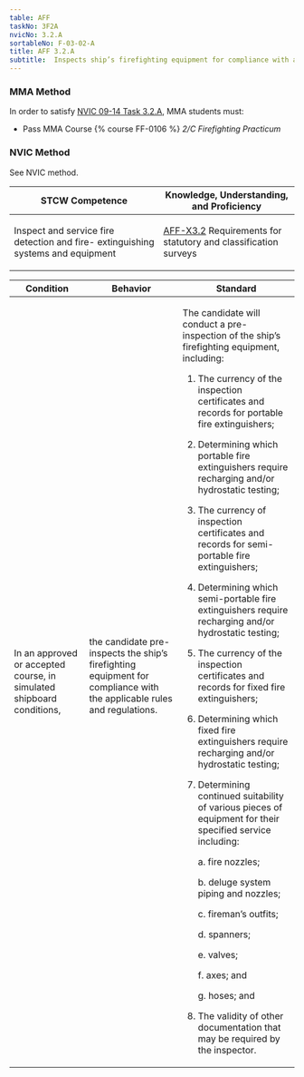 ```yaml
---
table: AFF
taskNo: 3F2A
nvicNo: 3.2.A 
sortableNo: F-03-02-A
title: AFF 3.2.A 
subtitle:  Inspects ship’s firefighting equipment for compliance with applicable rules and regulations
---
```



### MMA Method

In order to satisfy  [NVIC 09-14  Task  3.2.A]({{site.baseurl}}/assets/images/nvic-09-14.pdf), MMA students must:

* Pass MMA Course {% course FF-0106 %}  *2/C Firefighting Practicum*


### NVIC Method

<a onclick="togglevisibility('nvic_methods')" >See NVIC method.</a>

<div id='nvic_methods' class='hide'>

<table>
<thead>
<tr>
<th class='forty'> STCW Competence </th>
<th class='sixty'> Knowledge, Understanding, and Proficiency </th>
</tr>
</thead>




<tbody>
<tr><td markdown='1'>

Inspect and service fire detection and fire- extinguishing systems and equipment

</td><td markdown='1'>

[AFF-X3.2]({{site.baseurl}}/tables/63.html#AFF-X3.2) Requirements for statutory and classification surveys

</td></tr>


</tbody>
</table>


<table>
<thead>
<tr><th class='twenty'>  Condition </th><th class='twenty'> Behavior </th><th  class='sixty'>Standard </th></tr>
</thead>
<tbody >



<tr><td markdown='1'>

In an approved or accepted course, in simulated shipboard conditions,

</td><td markdown='1'>

the candidate pre- inspects the ship’s firefighting equipment for compliance with the applicable rules and regulations.

<br>

<div class="tooltip">
<span class="tooltiptext">
</span>
</div>


</td><td markdown='1'>

The candidate will conduct a pre-inspection of the ship’s firefighting equipment, including:

1. The currency of the inspection certificates and records for portable fire extinguishers;
2. Determining which portable fire extinguishers require recharging and/or hydrostatic testing;
3. The currency of inspection certificates and records for semi-portable fire extinguishers;
4. Determining which semi-portable fire extinguishers require recharging and/or hydrostatic testing;
5. The currency of the inspection certificates and records for fixed fire extinguishers;
6. Determining which fixed fire extinguishers require recharging and/or hydrostatic testing;
7. Determining continued suitability of various pieces of equipment for their specified service including:

	a. fire nozzles;

	b. deluge system piping and nozzles;

	c. fireman’s outfits;

	d. spanners;

	e. valves;

	f. axes; and

	g. hoses; and
8. The validity of other documentation that may be required by the inspector.

</td></tr>
</tbody>
</table>
</div>
